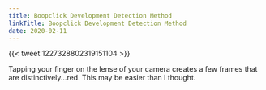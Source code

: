 ```yaml
---
title: Boopclick Development Detection Method
linkTitle: Boopclick Development Detection Method
date: 2020-02-11
---
```


{{< tweet 1227328802319151104 >}}

Tapping your finger on the lense of your camera creates a few frames that are distinctively...red. This may be easier than I thought. 

